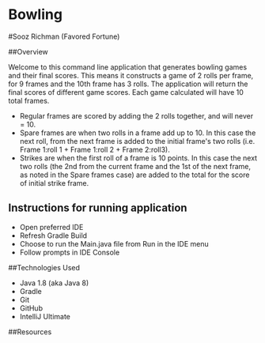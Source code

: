 # Bowling

#Sooz Richman (Favored Fortune)

##Overview

Welcome to this command line application that generates bowling games and their final scores.
This means it constructs a game of 2 rolls per frame, for 9 frames and the 10th frame has 3 rolls.
The application will return the final scores of different game scores. Each game calculated will have 10 total frames.

- Regular frames are scored by adding the 2 rolls together, and will never = 10.
- Spare frames are when two rolls in a frame add up to 10. In this case the next roll, from the next frame is added 
to the initial frame's two rolls (i.e. Frame 1:roll 1 + Frame 1:roll 2 + Frame 2:roll3).
- Strikes are when the first roll of a frame is 10 points. In this case the next two rolls (the 2nd from the current 
frame and the 1st of the next frame, as noted in the Spare frames case) are added to the total for the score of 
initial strike frame. 


## Instructions for running application

- Open preferred IDE
- Refresh Gradle Build
- Choose to run the Main.java file from Run in the IDE menu
- Follow prompts in IDE Console


##Technologies Used

- Java 1.8 (aka Java 8)
- Gradle
- Git
- GitHub
- IntelliJ Ultimate

##Resources

